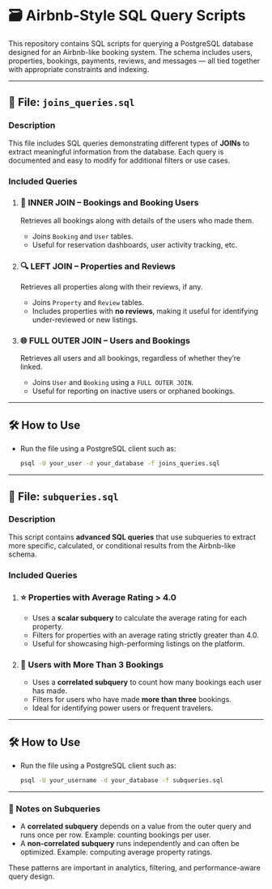 # 🗃️ Airbnb-Style SQL Query Scripts

This repository contains SQL scripts for querying a PostgreSQL database designed for an Airbnb-like booking system. The schema includes users, properties, bookings, payments, reviews, and messages — all tied together with appropriate constraints and indexing.

---

## 📁 File: `joins_queries.sql`

### Description
This file includes SQL queries demonstrating different types of **JOINs** to extract meaningful information from the database. Each query is documented and easy to modify for additional filters or use cases.

### Included Queries

1. ### 🔗 INNER JOIN – Bookings and Booking Users
   Retrieves all bookings along with details of the users who made them.
   - Joins `Booking` and `User` tables.
   - Useful for reservation dashboards, user activity tracking, etc.

2. ### 🔍 LEFT JOIN – Properties and Reviews
   Retrieves all properties along with their reviews, if any.
   - Joins `Property` and `Review` tables.
   - Includes properties with **no reviews**, making it useful for identifying under-reviewed or new listings.

3. ### 🌐 FULL OUTER JOIN – Users and Bookings
   Retrieves all users and all bookings, regardless of whether they’re linked.
   - Joins `User` and `Booking` using a `FULL OUTER JOIN`.
   - Useful for reporting on inactive users or orphaned bookings.

---

## 🛠️ How to Use

- Run the file using a PostgreSQL client such as:
  ```bash
  psql -U your_user -d your_database -f joins_queries.sql
  ```

---

## 📁 File: `subqueries.sql`

### Description
This script contains **advanced SQL queries** that use subqueries to extract more specific, calculated, or conditional results from the Airbnb-like schema.

### Included Queries

1. ### ⭐ Properties with Average Rating > 4.0
   - Uses a **scalar subquery** to calculate the average rating for each property.
   - Filters for properties with an average rating strictly greater than 4.0.
   - Useful for showcasing high-performing listings on the platform.

2. ### 👤 Users with More Than 3 Bookings
   - Uses a **correlated subquery** to count how many bookings each user has made.
   - Filters for users who have made **more than three** bookings.
   - Ideal for identifying power users or frequent travelers.

---

## 🛠️ How to Use

- Run the file using a PostgreSQL client such as:
  ```bash
  psql -U your_username -d your_database -f subqueries.sql
  ```

---

### 🧠 Notes on Subqueries

- A **correlated subquery** depends on a value from the outer query and runs once per row. Example: counting bookings per user.
- A **non-correlated subquery** runs independently and can often be optimized. Example: computing average property ratings.

These patterns are important in analytics, filtering, and performance-aware query design.

